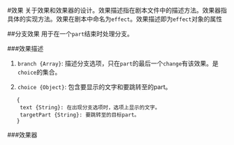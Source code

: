 #效果
关于效果和效果器的设计。效果描述指在剧本文件中的描述方法。效果器指具体的实现方法。效果在剧本中命名为`effect`。效果描述即为`effect`对象的属性

##分支效果
用于在一个`part`结束时处理分支。

###效果描述
1. `branch {Array}`: 描述分支选项，只在`part`的最后一个`change`有该效果。是`choice`的集合。

2. `choice {Object}`: 包含要显示的文字和要跳转至的part。
```
   {
    text {String}: 在出现分支选项时，选项上显示的文字。
    targetPart {String}: 要跳转至的目标part。
   }
```

###效果器
